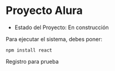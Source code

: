 <h1>Proyecto Alura</h1>

- Estado del Proyecto: En construcción

Para ejecutar el sistema, debes poner:

```npm install react```

Registro para prueba
